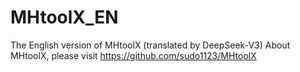 # MHtoolX_EN
The English version of MHtoolX (translated by DeepSeek-V3)
About MHtoolX, please visit https://github.com/sudo1123/MHtoolX
